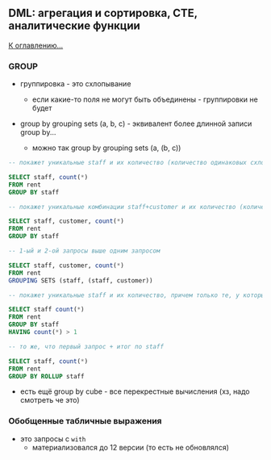 ## DML: агрегация и сортировка, CTE, аналитические функции

[К оглавлению...](/README.md)

### GROUP

- группировка - это схлопывание
  - если какие-то поля не могут быть объединены - группировки не будет

- group by grouping sets (a, b, c) - эквивалент более длинной записи group by...
  - можно так group by grouping sets (a, (b, c))

```sql
-- покажет уникальные staff и их количество (количество одинаковых схлопнутых staff)

SELECT staff, count(*)
FROM rent
GROUP BY staff
```

```sql
-- покажет уникальные комбинации staff+customer и их количество (количество одинаковых схлопнутых staff+customer)

SELECT staff, customer, count(*)
FROM rent
GROUP BY staff
```

```sql
-- 1-ый и 2-ой запросы выше одним запросом

SELECT staff, customer, count(*)
FROM rent
GROUPING SETS (staff, (staff, customer))
```

```sql
-- покажет уникальные staff и их количество, причем только те, у которых кол-во > 1

SELECT staff count(*)
FROM rent
GROUP BY staff
HAVING count(*) > 1
```

```sql
-- то же, что первый запрос + итог по staff

SELECT staff, count(*)
FROM rent
GROUP BY ROLLUP staff
```

- есть ещё group by cube - все перекрестные вычисления (хз, надо смотреть че это)

### Обобщенные табличные выражения

- это запросы с `with`
  - материализовался до 12 версии (то есть не обновлялся)
